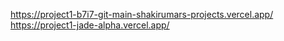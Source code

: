 https://project1-b7i7-git-main-shakirumars-projects.vercel.app/
https://project1-jade-alpha.vercel.app/

